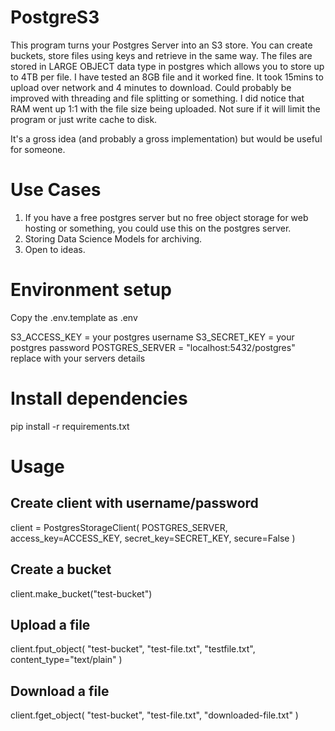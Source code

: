 # PostgreS3

This program turns your Postgres Server into an S3 store. You can create buckets, store files using keys and retrieve in the same way.
The files are stored in LARGE OBJECT data type in postgres which allows you to store up to 4TB per file.
I have tested an 8GB file and it worked fine. It took 15mins to upload over network and 4 minutes to download. Could probably be improved with threading and file splitting or something.
I did notice that RAM went up 1:1 with the file size being uploaded. Not sure if it will limit the program or just write cache to disk.

It's a gross idea (and probably a gross implementation) but would be useful for someone.

# Use Cases
1. If you have a free postgres server but no free object storage for web hosting or something, you could use this on the postgres server.
2. Storing Data Science Models for archiving.
3. Open to ideas.

# Environment setup
Copy the .env.template as .env

S3_ACCESS_KEY = your postgres username
S3_SECRET_KEY = your postgres password
POSTGRES_SERVER = "localhost:5432/postgres" replace with your servers details

# Install dependencies
pip install -r requirements.txt

# Usage
## Create client with username/password
client = PostgresStorageClient(
    POSTGRES_SERVER,
    access_key=ACCESS_KEY,
    secret_key=SECRET_KEY,
    secure=False
)

## Create a bucket
client.make_bucket("test-bucket")

## Upload a file
client.fput_object(
    "test-bucket",
    "test-file.txt",
    "testfile.txt",
    content_type="text/plain"
)

## Download a file
client.fget_object(
    "test-bucket",
    "test-file.txt",
    "downloaded-file.txt"
)